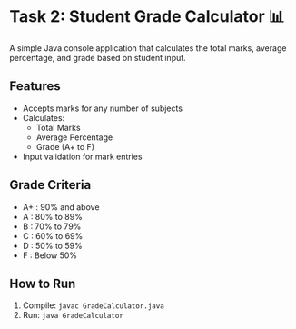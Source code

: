 # Task 2: Student Grade Calculator 📊

A simple Java console application that calculates the total marks, average percentage, and grade based on student input.

## Features
- Accepts marks for any number of subjects
- Calculates:
  - Total Marks
  - Average Percentage
  - Grade (A+ to F)
- Input validation for mark entries

## Grade Criteria
- A+ : 90% and above
- A  : 80% to 89%
- B  : 70% to 79%
- C  : 60% to 69%
- D  : 50% to 59%
- F  : Below 50%

## How to Run
1. Compile: `javac GradeCalculator.java`
2. Run: `java GradeCalculator`
